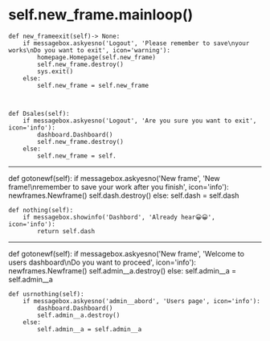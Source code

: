 # self.new_frame.mainloop()


    def new_frameexit(self)-> None:
        if messagebox.askyesno('Logout', 'Please remember to save\nyour works\nDo you want to exit', icon='warning'):
            homepage.Homepage(self.new_frame)
            self.new_frame.destroy()
            sys.exit()
        else:
            self.new_frame = self.new_frame



    def Dsales(self):
        if messagebox.askyesno('Logout', 'Are you sure you want to exit', icon='info'):
            dashboard.Dashboard()
            self.new_frame.destroy()
        else:
            self.new_frame = self.



-------------------------------------

def gotonewf(self):
        if messagebox.askyesno('New frame', 'New frame!\nremember to save your work after you finish', icon='info'):
            newframes.Newframe()
            self.dash.destroy()
        else:
            self.dash = self.dash




    def nothing(self):
        if messagebox.showinfo('Dashbord', 'Already hear😀😀', icon='info'):
            return self.dash
-----------------------------------------------------------------


def gotonewf(self):
        if messagebox.askyesno('New frame', 'Welcome to users dashboard\nDo you want to proceed', icon='info'):
            newframes.Newframe()
            self.admin__a.destroy()
        else:
            self.admin__a = self.admin__a



    def usrnothing(self):
        if messagebox.askyesno('admin__abord', 'Users page', icon='info'):
            dashboard.Dashboard()
            self.admin__a.destroy()
        else:
            self.admin__a = self.admin__a